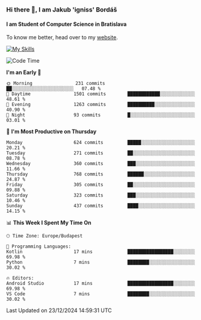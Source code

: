 ### Hi there 👋, I am Jakub 'igniss' Bordáš

#### I am Student of Computer Science in Bratislava
To know me better, head over to my [website](https://bordas.sk).

[![My Skills](https://skillicons.dev/icons?i=js,html,css,figma,svelte,java,kotlin,python,postgresql,typescript,nest,nodejs)](https://bordas.sk)


<!--START_SECTION:waka-->
![Code Time](http://img.shields.io/badge/Code%20Time-1%2C612%20hrs%2033%20mins-blue)

**I'm an Early 🐤** 

```text
🌞 Morning                231 commits         ██░░░░░░░░░░░░░░░░░░░░░░░   07.48 % 
🌆 Daytime                1501 commits        ████████████░░░░░░░░░░░░░   48.61 % 
🌃 Evening                1263 commits        ██████████░░░░░░░░░░░░░░░   40.90 % 
🌙 Night                  93 commits          █░░░░░░░░░░░░░░░░░░░░░░░░   03.01 % 
```
📅 **I'm Most Productive on Thursday** 

```text
Monday                   624 commits         █████░░░░░░░░░░░░░░░░░░░░   20.21 % 
Tuesday                  271 commits         ██░░░░░░░░░░░░░░░░░░░░░░░   08.78 % 
Wednesday                360 commits         ███░░░░░░░░░░░░░░░░░░░░░░   11.66 % 
Thursday                 768 commits         ██████░░░░░░░░░░░░░░░░░░░   24.87 % 
Friday                   305 commits         ██░░░░░░░░░░░░░░░░░░░░░░░   09.88 % 
Saturday                 323 commits         ███░░░░░░░░░░░░░░░░░░░░░░   10.46 % 
Sunday                   437 commits         ████░░░░░░░░░░░░░░░░░░░░░   14.15 % 
```


📊 **This Week I Spent My Time On** 

```text
🕑︎ Time Zone: Europe/Budapest

💬 Programming Languages: 
Kotlin                   17 mins             █████████████████░░░░░░░░   69.98 % 
Python                   7 mins              ████████░░░░░░░░░░░░░░░░░   30.02 % 

🔥 Editors: 
Android Studio           17 mins             █████████████████░░░░░░░░   69.98 % 
VS Code                  7 mins              ████████░░░░░░░░░░░░░░░░░   30.02 % 
```


 Last Updated on 23/12/2024 14:59:31 UTC
<!--END_SECTION:waka-->

